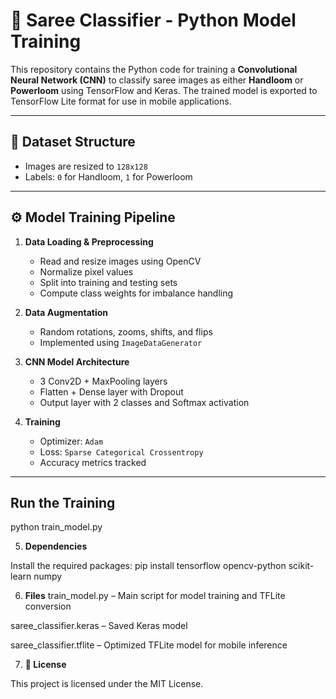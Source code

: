 # 🧠 Saree Classifier - Python Model Training

This repository contains the Python code for training a **Convolutional Neural Network (CNN)** to classify saree images as either **Handloom** or **Powerloom** using TensorFlow and Keras. The trained model is exported to TensorFlow Lite format for use in mobile applications.

---

## 📂 Dataset Structure


- Images are resized to `128x128`
- Labels: `0` for Handloom, `1` for Powerloom

---

## ⚙️ Model Training Pipeline

1. **Data Loading & Preprocessing**
   - Read and resize images using OpenCV
   - Normalize pixel values
   - Split into training and testing sets
   - Compute class weights for imbalance handling

2. **Data Augmentation**
   - Random rotations, zooms, shifts, and flips
   - Implemented using `ImageDataGenerator`

3. **CNN Model Architecture**
   - 3 Conv2D + MaxPooling layers
   - Flatten + Dense layer with Dropout
   - Output layer with 2 classes and Softmax activation

4. **Training**
   - Optimizer: `Adam`
   - Loss: `Sparse Categorical Crossentropy`
   - Accuracy metrics tracked

---

##  Run the Training

python train_model.py

5. **Dependencies**

  Install the required packages:
  pip install tensorflow opencv-python scikit-learn numpy

6.  **Files**
train_model.py – Main script for model training and TFLite conversion

saree_classifier.keras – Saved Keras model

saree_classifier.tflite – Optimized TFLite model for mobile inference

7. **📄 License**

This project is licensed under the MIT License.
